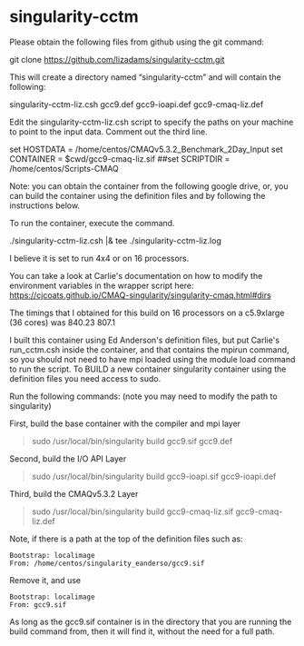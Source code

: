 # singularity-cctm

Please obtain the following files from github using the git command:

git clone https://github.com/lizadams/singularity-cctm.git

This will create a directory named “singularity-cctm” and will contain the following:

singularity-cctm-liz.csh
gcc9.def
gcc9-ioapi.def
gcc9-cmaq-liz.def

Edit the singularity-cctm-liz.csh script to specify the paths on your machine to point to the input data. Comment out the third line.

set HOSTDATA  = /home/centos/CMAQv5.3.2_Benchmark_2Day_Input
set CONTAINER = $cwd/gcc9-cmaq-liz.sif
##set SCRIPTDIR = /home/centos/Scripts-CMAQ

Note: you can obtain the container from the following google drive, or, you can build the container using the definition files and by following the instructions below.

To run the container, execute the command.

./singularity-cctm-liz.csh |& tee ./singularity-cctm-liz.log

I believe it is set to run 4x4 or on 16 processors.

You can take a look at Carlie's documentation on how to modify the environment variables in the wrapper script here:
https://cjcoats.github.io/CMAQ-singularity/singularity-cmaq.html#dirs


The timings that I obtained for this build on 16 processors on a c5.9xlarge (36 cores) was 
840.23
807.1


I built this container using Ed Anderson's definition files, but put Carlie's run_cctm.csh inside the container, and that contains the mpirun command, so you should not need to have mpi loaded using the module load command to run the script.
To BUILD a new container singularity container using the definition files you need access to sudo.

Run the following commands: (note you may need to modify the path to singularity)

First, build the base container with the compiler and mpi layer
> sudo /usr/local/bin/singularity build gcc9.sif gcc9.def

Second, build the I/O API Layer
> sudo /usr/local/bin/singularity build gcc9-ioapi.sif gcc9-ioapi.def

Third, build the CMAQv5.3.2 Layer
>  sudo /usr/local/bin/singularity build gcc9-cmaq-liz.sif gcc9-cmaq-liz.def

Note, if there is a path at the top of the definition files such as:
```
Bootstrap: localimage
From: /home/centos/singularity_eanderso/gcc9.sif
```

Remove it, and use
```
Bootstrap: localimage
From: gcc9.sif
```

As long as the gcc9.sif container is in the directory that you are running the build command from, then it will find it, without the need for a full path.
